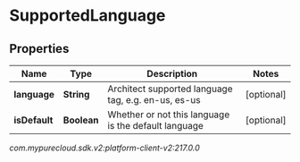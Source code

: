 # SupportedLanguage


## Properties

| Name | Type | Description | Notes |
| ------------ | ------------- | ------------- | ------------- |
| **language** | **String** | Architect supported language tag, e.g. en-us, es-us |  [optional] |
| **isDefault** | **Boolean** | Whether or not this language is the default language |  [optional] |




_com.mypurecloud.sdk.v2:platform-client-v2:217.0.0_

